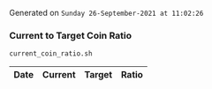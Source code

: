 Generated on `Sunday 26-September-2021 at 11:02:26`

### Current to Target Coin Ratio
`current_coin_ratio.sh`

Date|Current|Target|Ratio
---|---|---|---

